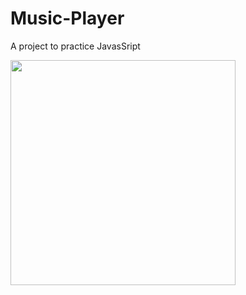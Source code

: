 # Music-Player
A project to practice JavasSript

<img height="360em" src="https://github.com/GiovaniDamian/Music-Player/assets/60575219/b69aba12-55d5-428d-baca-e1b2f95f8b2e"/>

